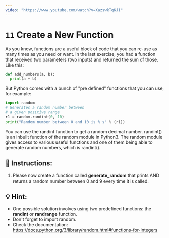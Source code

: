 ```yaml
---
video: "https://www.youtube.com/watch?v=XazswkTqKJI"
---
```


# `11` Create a New Function

As you know, functions are a useful block of code that you can re-use as many times
as you need or want. In the last exercise, you had a function that received two parameters (two inputs) and returned the sum of those. Like this:

```py
def add_numbers(a, b):
  print(a + b)


```

But Python comes with a bunch of "pre defined" functions that you can use, for example:

```py
import random
# Generates a random number between
# a given positive range
r1 = random.randint(0, 10)
print("Random number between 0 and 10 is % s" % (r1))


```

You can use the randint function to get a random decimal number.
randint() is an inbuilt function of the random module in Python3.
The random module gives access to various useful functions and one
of them being able to generate random numbers, which is randint().

## 📝 Instructions:

1. Please now create a function called **generate_random** that prints AND returns a random number
between 0 and 9 every time it is called.

## 💡 Hint:

- One possible solution involves using two predefined functions: the **randint** or **randrange** function.
- Don't forget to import random.
- Check the documentation: https://docs.python.org/3/library/random.html#functions-for-integers


